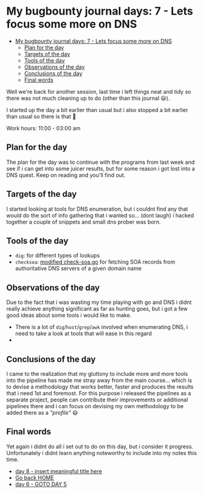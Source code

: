 # My bugbounty journal days: 7 - Lets focus some more on DNS
- [My bugbounty journal days: 7 - Lets focus some more on DNS](#my-bugbounty-journal-days-7---lets-focus-some-more-on-dns)
  - [Plan for the day](#plan-for-the-day)
  - [Targets of the day](#targets-of-the-day)
  - [Tools of the day](#tools-of-the-day)
  - [Observations of the day](#observations-of-the-day)
  - [Conclusions of the day](#conclusions-of-the-day)
  - [Final words](#final-words)

Well we're back for another session, last time i left things neat and tidy so there was not much cleaning up to do (other than this journal :smiley:).

I started up the day a bit earlier than usual but i also stopped a bit earlier than usual so there is that :facepalm:

Work hours: 11:00 - 03:00 am

## Plan for the day
The plan for the day was to continue with the programs from last week and see if i can get into some juicer results, but for some reason i got lost into a DNS quest. Keep on reading and you'll find out.

## Targets of the day
I started looking at tools for DNS enumeration, but i couldnt find any that would do the sort of info gathering that i wanted so... (dont laugh) i hacked together a couple of snippets and small dns prober was born.


## Tools of the day
* `dig`: for different types of lookups
* `checksoa`: [modified check-soa.go](https://github.com/darkoperator/golang-dns/blob/master/contrib/check-soa/check-soa.go) for fetching SOA records from authoritative DNS servers of a given domain name


## Observations of the day
Due to the fact that i was wasting my time playing with go and DNS i didnt really achieve anything significant as far as hunting goes, but i got a few good ideas about some tools i would like to make.
* There is a lot of `dig`/`host`/`grep`/`awk` involved when enumerating DNS, i need to take a look at tools that will ease in this regard
*

## Conclusions of the day
I came to the realization that my gluttony to include more and more tools into the pipeline has made me stray away from the main course... which is to devise a methodology that works better, faster and produces the results that i need 1st and foremost. For this purpose i released the pipelines as a separate project, people can contribute their improvements or additional pipelines there and i can focus on devising my own methodology to be added there as a _"profile"_ :smiley:

## Final words
Yet again i didnt do all i set out to do on this day, but i consider it progress. Unfortunately i didnt learn anything noteworthy to include into my notes this time.

- [day 8 - insert meaningful title here](day8.md)
- [Go back HOME](../)
- [day 6 - GOTO DAY 5](day6.md)